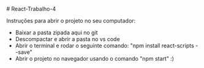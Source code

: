 
 # React-Trabalho-4

Instruções para abrir o projeto no seu computador:
- Baixar a pasta zipada aqui no git
- Descompactar e abrir a pasta no vs code
- Abrir o terminal e rodar o seguinte comando: "npm install react-scripts --save"
- Abrir o projeto no navegador usando o comando "npm start" :)
